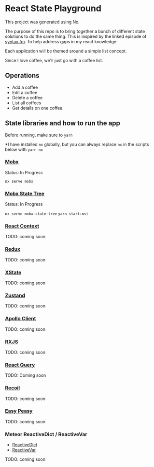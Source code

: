 # React State Playground

This project was generated using [Nx](https://nx.dev).

The purpose of this repo is to bring together a bunch of different state solutions to do the same thing.
This is inspired by the linked episode of [syntax.fm](https://syntax.fm/show/272/react-state-round-up). To help address gaps in my react knowledge.

Each application will be themed around a simple list concept.

Since I love coffee, we'll just go with a coffee list.

## Operations

- Add a coffee
- Edit a coffee
- Delete a coffee
- List all coffees
- Get details on one coffee.

## State libraries and how to run the app

Before running, make sure to `yarn`

\*I have installed `nx` globally, but you can always replace `nx` in the scripts below with `yarn nx`

### [Mobx](https://mobx.js.org/)

Status: In Progress

`nx serve mobx`

### [Mobx State Tree](https://mobx-state-tree.js.org/)

Status: In Progress

`nx serve mobx-state-tree`
`yarn start:mst`

### [React Context](https://reactjs.org/docs/context.html)

TODO: coming soon

### [Redux](https://react-redux.js.org/)

TODO: coming soon

### [XState](https://xstate.js.org/)

TODO: coming soon

### [Zustand](https://github.com/react-spring/zustand)

TODO: coming soon

### [Apollo Client](https://www.apollographql.com/docs/react/)

TODO: coming soon

### [RXJS](https://github.com/ReactiveX/rxjs)

TODO: coming soon

### [React Query](https://github.com/tannerlinsley/react-query)

TODO: Coming soon

### [Recoil](https://recoiljs.org/)

TODO: coming soon

### [Easy Peasy](https://easy-peasy.now.sh/)

TODO: coming soon

### Meteor ReactiveDict / ReactiveVar

- [ReactiveDict](<(https://docs.meteor.com/api/reactive-dict.html)>)
- [ReactiveVar](https://docs.meteor.com/api/reactive-var.html)

TODO: coming soon
